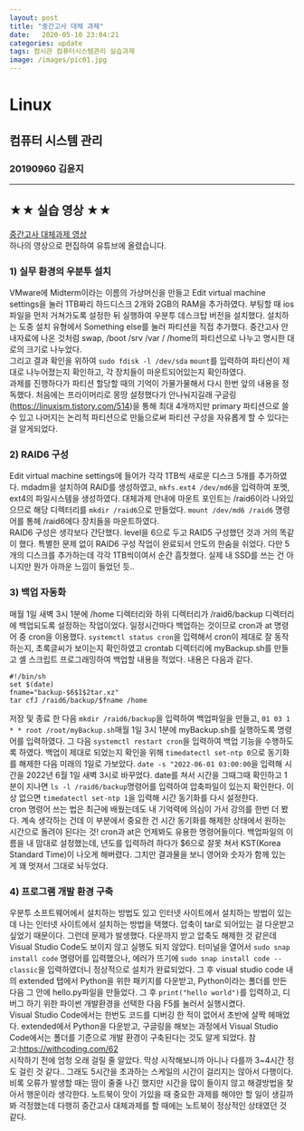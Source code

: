 ```yaml
---
layout: post
title: "중간고사 대체 과제"
date:	2020-05-10 23:04:21
categories: update
tags: 컴시관 컴퓨터시스템관리 실습과제
image: /images/pic01.jpg
---
```

# Linux
## 컴퓨터 시스템 관리
### 20190960 김윤지

_ _ _

## ★★ 실습 영상 ★★
[중간고사 대체과제 영상](https://youtu.be/m25oAiZOx-Q)              
하나의 영상으로 편집하여 유튜브에 올렸습니다.          
                  
### 1) 실무 환경의 우분투 설치          
VMware에 Midterm이라는 이름의 가상머신을 만들고 Edit virtual machine settings을 눌러 1TB짜리 하드디스크 2개와 2GB의 RAM을 추가하였다. 부팅할 때 ios파일을 먼저 거쳐가도록 설정한 뒤 실행하여 우분투 데스크탑 버전을 설치했다. 설치하는 도중 설치 유형에서 Something else를 눌러 파티션을 직접 추가했다. 중간고사 안내자료에 나온 것처럼 swap, /boot /srv /var / /home의 파티션으로 나누고 명시한 대로의 크기로 나누었다.       
그리고 결과 확인을 위하여 `sudo fdisk -l /dev/sda` `mount`를 입력하여 파티션이 제대로 나누어졌는지 확인하고, 각 장치들이 마운트되어있는지 확인하였다.         
과제를 진행하다가 파티션 할당할 때의 기억이 가물가물해서 다시 한번 앞의 내용을 정독했다. 처음에는 프라이머리로 몽땅 설정했다가 안나눠지길래 구글링(<https://linuxism.tistory.com/514>)을 통해 최대 4개까지만 primary 파티션으로 쓸 수 있고 나머지는 논리적 파티션으로 만듦으로써 파티션 구성을 자유롭게 할 수 있다는 걸 알게되었다.          
             
### 2) RAID6 구성          
Edit virtual machine settings에 들어가 각각 1TB씩 새로운 디스크 5개를 추가하였다. mdadm을 설치하여 RAID를 생성하였고, `mkfs.ext4 /dev/md6`을 입력하여 포멧, ext4의 파일시스템을 생성하였다. 대체과제 안내에 마운트 포인트는 /raid6이라 나와있으므로 해당 디렉터리를 `mkdir /raid6`으로 만들었다. `mount /dev/md6 /raid6` 명령어를 통헤 /raid6에다 장치들을 마운트하였다.            
RAID6 구성은 생각보다 간단했다. level을 6으로 두고 RAID5 구성했던 것과 거의 똑같이 했다. 특별한 문제 없이 RAID6 구성 작업이 완료되서 안도의 한숨을 쉬었다. 다만 5개의 디스크를 추가하는데 각각 1TB씩이여서 순간 흠칫했다. 실제 내 SSD를 쓰는 건 아니지만 뭔가 아까운 느낌이 들었던 듯..          
              
### 3) 백업 자동화         
매월 1일 새벽 3시 1분에 /home 디렉터리와 하위 디렉터리가 /raid6/backup 디렉터리에 백업되도록 설정하는 작업이었다. 일정시간마다 백업하는 것이므로 cron과 at 명령어 중 cron을 이용했다. `systemctl status cron`을 입력해서 cron이 제대로 잘 동작하는지, 초록글씨가 보이는지 확인하였고 crontab 디렉터리에 myBackup.sh를 만들고 셸 스크립트 프로그래밍하여 백업할 내용을 적었다. 내용은 다음과 같다.          
```
#!/bin/sh         
set $(date)          
fname="backup-$6$1$2tar.xz"      
tar cfJ /raid6/backup/$fname /home
```
저장 및 종료 한 다음 `mkdir /raid6/backup`을 입력하여 백업파일을 만들고, `01 03 1 * * root /root/myBackup.sh`매월 1일 3시 1분에 myBackup.sh를 실행하도록 명령어를 입력하였다. 그 다음 `systemctl restart cron`을 입력하여 백업 기능을 수행하도록 하였다. 백업이 제대로 되었는지 확인을 위해 `timedatectl set-ntp 0`으로 동기화를 해제한 다음 미래의 1일로 가보았다. `date -s "2022-06-01 03:00:00`을 입력해 시간을 2022년 6월 1일 새벽 3시로 바꾸었다. date를 쳐서 시간을 그때그때 확인하고 1분이 지나면 `ls -l /raid6/backup`명령어를 입력하여 압축파일이 있는지 확인한다. 이상 없으면 `timedatectl set-ntp 1`을 입력해 시간 동기화를 다시 설정한다.        
cron 명령어 쓰는 법은 최근에 배웠는데도 내 기억력에 의심이 가서 강의를 한번 더 봤다. 계속 생각하는 건데 이 부분에서 중요한 건 시간 동기화를 해제한 상태에서 원하는 시간으로 돌려야 된다는 것! cron과 at은 언제봐도 유용한 명령어들이다. 백업파일의 이름을 내 맘대로 설정했는데, 년도를 입력하려 하다가 $6으로 잘못 쳐서 KST(Korea Standard Time)이 나오게 해버렸다. 그치만 결과물을 보니 영어와 숫자가 함께 있는 게 꽤 멋져서 그대로 놔두었다.           
              
### 4) 프로그램 개발 환경 구축          
우분투 소프트웨어에서 설치하는 방법도 있고 인터넷 사이트에서 설치하는 방법이 있는데 나는 인터넷 사이트에서 설치하는 방법을 택했다. 압축이 tar로 되어있는 걸 다운받고 싶었기 때문이다. 그런데 문제가 발생했다. 다운까지 받고 압축도 해제한 것 같은데 Visual Studio Code도 보이지 않고 실행도 되지 않았다. 터미널을 열어서 `sudo snap install code` 명령어를 입력했으나, 에러가 뜨기에 `sudo snap install code --classic`을 입력하였더니 정상적으로 설치가 완료되었다. 그 후 visual studio code 내의 extended 탭에서 Python을 위한 패키지를 다운받고, Python이라는 폴더를 만든 다음 그 안에 hello.py파일을 만들었다. 그 후 `print("hello world")`를 입력하고, 디버그 하기 위한 파이썬 개발환경을 선택한 다음 F5를 눌러서 실행시켰다.             
Visual Studio Code에서는 한번도 코드를 디버깅 한 적이 없어서 초반에 살짝 헤매었다. extended에서 Python을 다운받고, 구글링을 해보는 과정에서 Visual Studio Code에서는 폴더를 기준으로 개발 환경이 구축된다는 것도 알게 되었다. 참고:<https://withcoding.com/62>         
시작하기 전에 엄청 오래 걸릴 줄 알았다. 막상 시작해보니까 아니나 다를까 3~4시간 정도 걸린 것 같다.. 그래도 5시간을 초과하는 스케일의 시간이 걸리지는 않아서 다행이다. 비록 오류가 발생할 때는 땀이 줄줄 나긴 했지만 시간을 많이 들이지 않고 해결방법을 찾아서 행운이라 생각한다. 노트북이 맛이 가있을 때 중요한 과제를 해야만 할 일이 생길까봐 걱정했는데 다행히 중간고사 대체과제를 할 때에는 노트북이 정상적인 상태였던 것 같다.